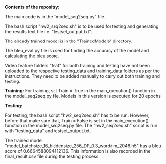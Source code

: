 **Contents of the repositry:**

The main code is in the "model_seq2seq.py" file. 

The bash script "hw2_seq2seq.sh" is to be used for testing and generating the results text file i.e. "testset_output.txt".

The already trained model is in the "TrainedModels" directory.

The bleu_eval.py file is used for finding the accuracy of the model and calculating the bleu score.

Video feature folders "feat" for both training and testing have not been uploaded to the respective testing_data and training_data folders as per the instructions. 
They need to be added manually to carry out both training and testing.


**Training:**
For training, set Train = True in the main_execution() function in the model_seq2seq.py file. 
Models in this version is executed for 20 epochs


**Testing:**

For testing, the bash script "hw2_seq2seq.sh" has to be run. 
However, before that make sure that, Train = False is set in the main_execution() function in the model_seq2seq.py file.
The "hw2_seq2seq.sh" script is run with "testing_data" and testset_output.txt.

The trained model "model_batchsize_16_hiddensize_256_DP_0.3_worddim_2048.h5" has a bleu score of 0.6664588094412136. 
This information is also recorded in the final_result.csv file during the testing process.
